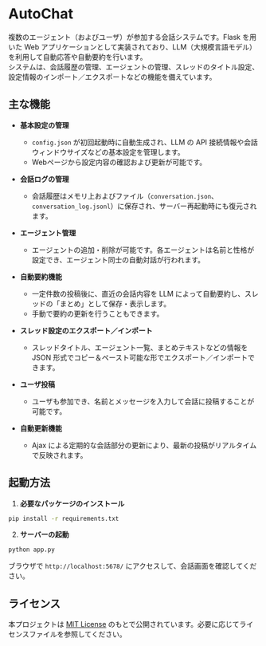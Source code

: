 # AutoChat

複数のエージェント（およびユーザ）が参加する会話システムです。Flask を用いた Web アプリケーションとして実装されており、LLM（大規模言語モデル）を利用して自動応答や自動要約を行います。  
システムは、会話履歴の管理、エージェントの管理、スレッドのタイトル設定、設定情報のインポート／エクスポートなどの機能を備えています。

## 主な機能

- **基本設定の管理**   
  - `config.json` が初回起動時に自動生成され、LLM の API 接続情報や会話ウィンドウサイズなどの基本設定を管理します。
  - Webページから設定内容の確認および更新が可能です。

- **会話ログの管理**  
  - 会話履歴はメモリ上およびファイル（`conversation.json`、`conversation_log.jsonl`）に保存され、サーバー再起動時にも復元されます。

- **エージェント管理**  
  - エージェントの追加・削除が可能です。各エージェントは名前と性格が設定でき、エージェント同士の自動対話が行われます。

- **自動要約機能**  
  - 一定件数の投稿後に、直近の会話内容を LLM によって自動要約し、スレッドの「まとめ」として保存・表示します。
  - 手動で要約の更新を行うこともできます。

- **スレッド設定のエクスポート／インポート**  
  - スレッドタイトル、エージェント一覧、まとめテキストなどの情報を JSON 形式でコピー＆ペースト可能な形でエクスポート／インポートできます。

- **ユーザ投稿**  
  - ユーザも参加でき、名前とメッセージを入力して会話に投稿することが可能です。

- **自動更新機能**  
  - Ajax による定期的な会話部分の更新により、最新の投稿がリアルタイムで反映されます。

## 起動方法

1. **必要なパッケージのインストール**

```bash
pip install -r requirements.txt
```

2. **サーバーの起動**

```bash
python app.py
```

ブラウザで `http://localhost:5678/` にアクセスして、会話画面を確認してください。

## ライセンス

本プロジェクトは [MIT License](LICENSE) のもとで公開されています。必要に応じてライセンスファイルを参照してください。
